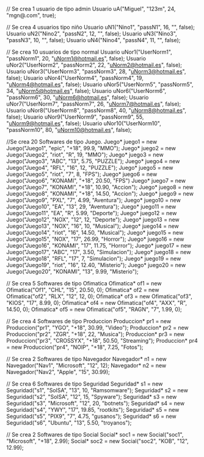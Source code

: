 // Se crea 1 usuario de tipo admin
    Usuario uA("Miguel", "123m", 24, "mgn@.com", true);

// Se crea 4 usuarios tipo niño
    Usuario uN1("Nino1", "passN1", 16, "", false);
    Usuario uN2("Nino2", "passN2", 12, "", false);
    Usuario uN3("Nino3", "passN3", 10, "", false);
    Usuario uN4("Nino4", "passN4", 11, "", false);

// Se crea 10 usuarios de tipo normal
    Usuario uNor1("UserNorm1", "passNorm1", 20, "uNorm1@hotmail.es", false);
    Usuario uNor2("UserNorm2", "passNorm2", 22, "uNorm2@hotmail.es", false);
    Usuario uNor3("UserNorm3", "passNorm3", 28, "uNorm3@hotmail.es", false);
    Usuario uNor4("UserNorm4", "passNorm4", 19, "uNorm4@hotmail.es", false);
    Usuario uNor5("UserNorm5", "passNorm5", 34, "uNorm5@hotmail.es", false);
    Usuario uNor6("UserNorm6", "passNorm6", 30, "uNorm6@hotmail.es", false);
    Usuario uNor7("UserNorm7", "passNorm7", 26, "uNorm7@hotmail.es", false);
    Usuario uNor8("UserNorm8", "passNorm8", 40, "uNorm8@hotmail.es", false);
    Usuario uNor9("UserNorm9", "passNorm9", 55, "uNorm9@hotmail.es", false);
    Usuario uNor10("UserNorm10", "passNorm10", 80, "uNorm10@hotmail.es", false);

//Se crea 20 Softwares de tipo Juego.
    Juego* juego1 = new Juego("Juego1", "epic", "+18", 99.9, "MMO");
    Juego* juego2 = new Juego("Juego2", "riot", "R", 19, "MMO");
    Juego* juego3 = new Juego("Juego3", "ABC", "13", 5.75, "PUZZLE");
    Juego* juego4 = new Juego("Juego4", "RFL", "16", 12, "PUZZLE");
    Juego* juego5 = new Juego("Juego5", "riot", "7", 8, "FPS");
    Juego* juego6 = new Juego("Juego6", "KONAMI", "+18", 20.50, "FPS")
    Juego* juego7 = new Juego("Juego7", "KONAMI", "+18", 10.90, "Accion");
    Juego* juego8 = new Juego("Juego8", "KONAMI", "+18", 14.50, "Accion");
    Juego* juego9 = new Juego("Juego9", "PXL", "7", 4.99, "Aventura");
    Juego* juego10 = new Juego("Juego10", "EA", "13", 29, "Aventura");
    Juego* juego11 = new Juego("Juego11", "EA", "R", 5.99, "Deporte");
    Juego* juego12 = new Juego("Juego12", "NOX", "12", 12, "Deporte");
    Juego* juego13 = new Juego("Juego13", "NOX", "16", 10, "Musical");
    Juego* juego14 = new Juego("Juego14", "riot", "16", 14.50, "Musical");
    Juego* juego15 = new Juego("Juego15", "NOX", "17", 26.99, "Horror");
    Juego* juego16 = new Juego("Juego16", "KONAMI", "17", 11.75, "Horror");
    Juego* juego17 = new Juego("Juego17", "ABC", "17", 3.50, "Simulacion");
    Juego* juego18 = new Juego("Juego18", "RFL", "17", 7, "Simulacion");
    Juego* juego19 = new Juego("Juego19", "riot", "16", 12.40, "Misterio");
    Juego* juego20 = new Juego("Juego20", "KONAMI", "13", 9.99, "Misterio");

//  Se crea 5 Softwares de tipo Ofimatica
    Ofimatica* of1 = new Ofimatica("Of1", "CHL", "15", 20.50, 0);
    Ofimatica* of2 = new Ofimatica("of2", "RLX", "12", 12, 0);
    Ofimatica* of3 = new Ofimatica("of3", "KIOS", "17", 8.99, 0);
    Ofimatica* of4 = new Ofimatica("of4", "AXX", "R", 14.50, 0);
    Ofimatica* of5 = new Ofimatica("of5", "RAGN", "7", 1.99, 0);
    

// Se crea 4 Softwares de tipo Produccion
    Produccion* pr1 = new Produccion("pr1", "YGO", "+18", 30.99, "Video");
    Produccion* pr2 = new Produccion("pr2", "ZGR", "+18", 22, "Musica");
    Produccion* pr3 = new Produccion("pr3", "CROSSYX", "+18", 50.50, "Streaming");
    Produccion* pr4 = new Produccion("pr4", "NOIP", "+18", 7.25, "Fotos");
    

// Se crea 2 Softwares de tipo Navegador
    Navegador* n1 = new Navegador("Nav1", "Microsoft", "12", 12);
    Navegador* n2 = new Navegador("Nav2", "Apple", "15", 30.99);
    

// Se crea 6 Softwares de tipo Seguridad
    Seguridad* s1 = new Seguridad("s1", "SolSA", "13", 10, "Ramsomware");
    Seguridad* s2 = new Seguridad("s2", "SolSA", "12", 15, "Spyware");
    Seguridad* s3 = new Seguridad("s3", "Microsoft", "12", 20, "botnets");
    Seguridad* s4 = new Seguridad("s4", "YWY", "17", 19.85, "rootkits");
    Seguridad* s5 = new Seguridad("s5", "PIX9", "7", 4.75, "gusanos");
    Seguridad* s6 = new Seguridad("s6", "Ubuntu", "13", 5.50, "troyanos");
    
// Se crea 2 Softwares de tipo Social
    Social* soc1 = new Social("soc1", "Microsoft", "+18", 2.99);
    Social* soc2 = new Social("soc2", "KOB", "12", 12.99);
    
    
    